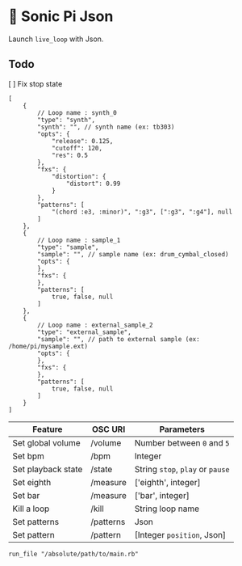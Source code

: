 # :musical_keyboard: Sonic Pi Json

Launch `live_loop` with Json.

## Todo

[ ] Fix stop state

```
[
    {
        // Loop name : synth_0
        "type": "synth",
        "synth": "", // synth name (ex: tb303)
        "opts": {
            "release": 0.125,
            "cutoff": 120,
            "res": 0.5
        },
        "fxs": {
            "distortion": {
                "distort": 0.99
            }
        },
        "patterns": [
            "(chord :e3, :minor)", ":g3", [":g3", ":g4"], null
        ]
    },
    {
        // Loop name : sample_1
        "type": "sample",
        "sample": "", // sample name (ex: drum_cymbal_closed)
        "opts": {
        },
        "fxs": {
        },
        "patterns": [
            true, false, null
        ]
    },
    {
        // Loop name : external_sample_2
        "type": "external_sample",
        "sample": "", // path to external sample (ex: /home/pi/mysample.ext)
        "opts": {
        },
        "fxs": {
        },
        "patterns": [
            true, false, null
        ]
    }
]
```

| Feature                                  | OSC URI              | Parameters                           |
| ---------------------------------------- | -------------------- | ------------------------------------ |
| Set global volume                        | /volume              | Number between `0` and `5`           |
| Set bpm                                  | /bpm                 | Integer                              |
| Set playback state                       | /state               | String `stop`, `play` or `pause`     |
| Set eighth                               | /measure             | ['eighth', integer]                  |
| Set bar                                  | /measure             | ['bar', integer]                     |
| Kill a loop                              | /kill                | String loop name                     |
| Set patterns                             | /patterns            | Json                                 |
| Set pattern                              | /pattern             | [Integer `position`, Json]           |


`run_file "/absolute/path/to/main.rb"`
